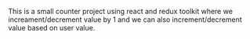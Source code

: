 This is a small counter project using react and redux toolkit where we increament/decrement value by 1 and we can also increment/decrement value based on user value.
